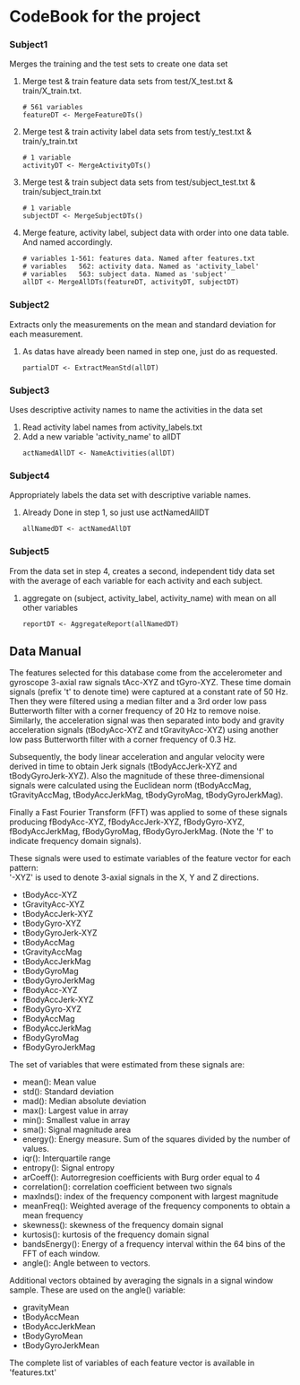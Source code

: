 CodeBook for the project
========================

### Subject1

Merges the training and the test sets to create one data set

1. Merge test & train feature data sets from test/X_test.txt & train/X_train.txt.
    ```
    # 561 variables
    featureDT <- MergeFeatureDTs()
    ```
2. Merge test & train activity label data sets from test/y_test.txt & train/y_train.txt
    ```
    # 1 variable
    activityDT <- MergeActivityDTs()
    ```
3. Merge test & train subject data sets from test/subject_test.txt & train/subject_train.txt
    ```
    # 1 variable
    subjectDT <- MergeSubjectDTs()
    ```
4. Merge feature, activity label, subject data with order into one data table. And named accordingly.
    ```
    # variables 1-561: features data. Named after features.txt
    # variables   562: activity data. Named as 'activity_label'
    # variables   563: subject data. Named as 'subject'
    allDT <- MergeAllDTs(featureDT, activityDT, subjectDT)
    ```

### Subject2

Extracts only the measurements on the mean and standard deviation for each measurement.

1. As datas have already been named in step one, just do as requested.
    ```
    partialDT <- ExtractMeanStd(allDT)
    ```

### Subject3

Uses descriptive activity names to name the activities in the data set

1. Read activity label names from activity_labels.txt
2. Add a new variable 'activity_name' to allDT
    ```
    actNamedAllDT <- NameActivities(allDT)
    ```

### Subject4
Appropriately labels the data set with descriptive variable names.

1. Already Done in step 1, so just use actNamedAllDT
    ```
    allNamedDT <- actNamedAllDT
    ```

### Subject5
From the data set in step 4, creates a second, independent tidy data set with the average of each variable for each activity and each subject.

1. aggregate on (subject, activity_label, activity_name) with mean on all other variables
    ```
    reportDT <- AggregateReport(allNamedDT)
    ```

## Data Manual

The features selected for this database come from the accelerometer and gyroscope 3-axial raw signals tAcc-XYZ and tGyro-XYZ. These time domain signals (prefix 't' to denote time) were captured at a constant rate of 50 Hz. Then they were filtered using a median filter and a 3rd order low pass Butterworth filter with a corner frequency of 20 Hz to remove noise. Similarly, the acceleration signal was then separated into body and gravity acceleration signals (tBodyAcc-XYZ and tGravityAcc-XYZ) using another low pass Butterworth filter with a corner frequency of 0.3 Hz. 

Subsequently, the body linear acceleration and angular velocity were derived in time to obtain Jerk signals (tBodyAccJerk-XYZ and tBodyGyroJerk-XYZ). Also the magnitude of these three-dimensional signals were calculated using the Euclidean norm (tBodyAccMag, tGravityAccMag, tBodyAccJerkMag, tBodyGyroMag, tBodyGyroJerkMag). 

Finally a Fast Fourier Transform (FFT) was applied to some of these signals producing fBodyAcc-XYZ, fBodyAccJerk-XYZ, fBodyGyro-XYZ, fBodyAccJerkMag, fBodyGyroMag, fBodyGyroJerkMag. (Note the 'f' to indicate frequency domain signals). 

These signals were used to estimate variables of the feature vector for each pattern:  
'-XYZ' is used to denote 3-axial signals in the X, Y and Z directions.

- tBodyAcc-XYZ
- tGravityAcc-XYZ
- tBodyAccJerk-XYZ
- tBodyGyro-XYZ
- tBodyGyroJerk-XYZ
- tBodyAccMag
- tGravityAccMag
- tBodyAccJerkMag
- tBodyGyroMag
- tBodyGyroJerkMag
- fBodyAcc-XYZ
- fBodyAccJerk-XYZ
- fBodyGyro-XYZ
- fBodyAccMag
- fBodyAccJerkMag
- fBodyGyroMag
- fBodyGyroJerkMag

The set of variables that were estimated from these signals are: 

- mean(): Mean value
- std(): Standard deviation
- mad(): Median absolute deviation 
- max(): Largest value in array
- min(): Smallest value in array
- sma(): Signal magnitude area
- energy(): Energy measure. Sum of the squares divided by the number of values. 
- iqr(): Interquartile range 
- entropy(): Signal entropy
- arCoeff(): Autorregresion coefficients with Burg order equal to 4
- correlation(): correlation coefficient between two signals
- maxInds(): index of the frequency component with largest magnitude
- meanFreq(): Weighted average of the frequency components to obtain a mean frequency
- skewness(): skewness of the frequency domain signal 
- kurtosis(): kurtosis of the frequency domain signal 
- bandsEnergy(): Energy of a frequency interval within the 64 bins of the FFT of each window.
- angle(): Angle between to vectors.

Additional vectors obtained by averaging the signals in a signal window sample. These are used on the angle() variable:

- gravityMean
- tBodyAccMean
- tBodyAccJerkMean
- tBodyGyroMean
- tBodyGyroJerkMean

The complete list of variables of each feature vector is available in 'features.txt'
